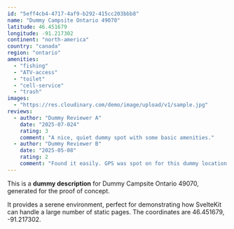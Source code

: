 ```yaml
---
id: "5eff4cb4-4717-4af9-b292-415cc203bbb8"
name: "Dummy Campsite Ontario 49070"
latitude: 46.451679
longitude: -91.217302
continent: "north-america"
country: "canada"
region: "ontario"
amenities:
  - "fishing"
  - "ATV-access"
  - "toilet"
  - "cell-service"
  - "trash"
images:
  - "https://res.cloudinary.com/demo/image/upload/v1/sample.jpg"
reviews:
  - author: "Dummy Reviewer A"
    date: "2025-07-024"
    rating: 3
    comment: "A nice, quiet dummy spot with some basic amenities."
  - author: "Dummy Reviewer B"
    date: "2025-05-08"
    rating: 2
    comment: "Found it easily. GPS was spot on for this dummy location."
---
```


This is a **dummy description** for Dummy Campsite Ontario 49070, generated for the proof of concept.

It provides a serene environment, perfect for demonstrating how SvelteKit can handle a large number of static pages. The coordinates are 46.451679, -91.217302.
